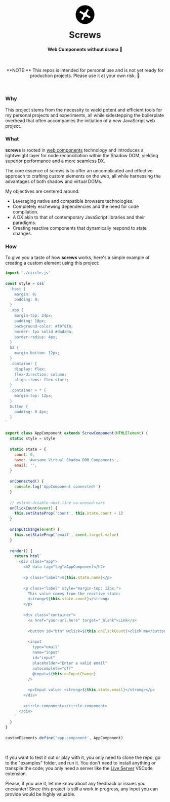 

<p align="center">
  <img src="https://github.com/edgarberm/screws/blob/main/playground/src/screws-logo.svg" alt="screws logo" width="60px" />
</p>

<h1 align="center" style="margin: 0;">
  Screws
</h1>

<h4 align="center">
Web Components without drama 🍿
</h4>


<br />

<p align="center">
  **NOTE:** This repos is intended for personal use and is not yet ready for production projects. Please use it at your own risk. 🚨
</p>

<br />

### Why

This project stems from the necessity to wield potent and efficient tools for my personal projects and experiments, all while sidestepping the boilerplate overhead that often accompanies the initiation of a new JavaScript web project.


### What

**screws** is rooted in [web components](https://developer.mozilla.org/en-US/docs/Web/API/Web_components) technology and introduces a lightweight layer for node reconciliation within the Shadow DOM, yielding superior performance and a more seamless DX.

The core essence of screws is to offer an uncomplicated and effective approach to crafting custom elements on the web, all while harnessing the advantages of both shadow and virtual DOMs.

My objectives are centered around:

- Leveraging native and compatible browsers technologies.
- Completely eschewing dependencies and the need for code compilation.
- A DX akin to that of contemporary JavaScript libraries and their paradigms.
- Creating reactive components that dynamically respond to state changes.


### How

To give you a taste of how **screws** works, here's a simple example of creating a custom element using this project:

```js
import './circle.js'

const style = css`
  :host {
    margin: 0;
    padding: 0;
  }
  .app {
    margin-top: 24px;
    padding: 18px;
    background-color: #f8f8f8;
    border: 1px solid #dadada;
    border-radius: 4px;
  }
  h2 {
    margin-bottom: 12px;
  }
  .container {
    display: flex;
    flex-direction: column;
    align-items: flex-start;
  }
  .container > * {
    margin-top: 12px;
  }
  button {
    padding: 0 4px;
  }
`

export class AppComponent extends ScrewComponent(HTMLElement) {
  static style = style

  static state = {
    count: 0,
    name: 'Awesome Virtual Shadow DOM Components',
    email: '',
  }

  onConnected() {
    console.log('AppComponent connected!')
  }

  // eslint-disable-next-line no-unused-vars
  onClickCount(event) {
    this.setStateProp('count', this.state.count + 1)
  }

  onInputChange(event) {
    this.setStateProp('email', event.target.value)
  }

  render() {
    return html`
      <div class="app">
        <h2 data-tag="tag">AppComponent</h2>

        <p class="label">${this.state.name}</p>

        <p class="label" style="margin-top: 12px;">
          This value comes from the reactive state:
          <strong>${this.state.count}</strong>
        </p>

        <div class="container">
          <a href="your-url.here" target="_blank">Link</a>
          
          <button id="btn" @click=${this.onClickCount}>click me</button>

          <input
            type="email"
            name="input"
            id="input"
            placeholder="Enter a valid email"
            autocomplete="off"
            @input=${this.onInputChange}
          />

          <p>Input value: <strong>${this.state.email}</strong></p>
        </div>

        <circle-component></circle-component>
      </div>
    `
  }
}

customElements.define('app-component', AppComponent)
```

<br />

If you want to test it out or play with it, you only need to clone the repo, go to the "examples" folder, and run it. You don't need to install anything or transpile the code; you only need a server like the [Live Server](https://marketplace.visualstudio.com/items?itemName=ritwickdey.LiveServer) VSCode extension.

Please, if you use it, let me know about any feedback or issues you encounter! Since this project is still a work in progress, any input you can provide would be highly valuable.